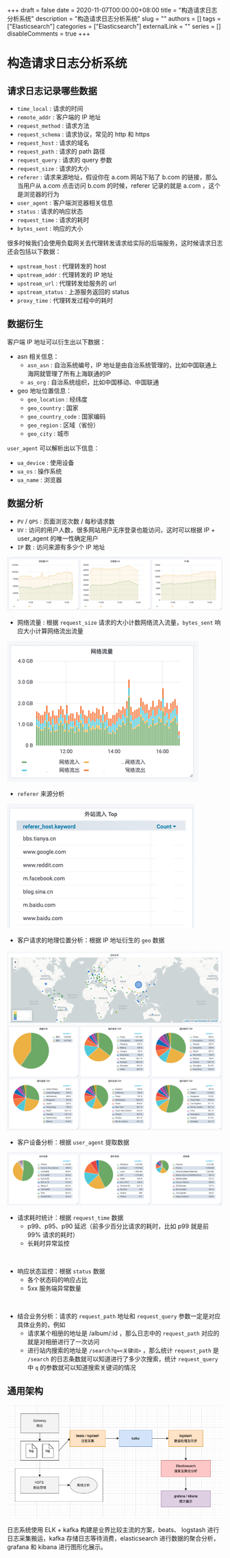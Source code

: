 +++
draft = false
date = 2020-11-07T00:00:00+08:00
title = "构造请求日志分析系统"
description = "构造请求日志分析系统"
slug = ""
authors = []
tags = ["Elasticsearch"]
categories = ["Elasticsearch"]
externalLink = ""
series = []
disableComments = true
+++

# 构造请求日志分析系统


## 请求日志记录哪些数据

- `time_local` : 请求的时间
- `remote_addr` : 客户端的 IP 地址
- `request_method` : 请求方法
- `request_schema` : 请求协议，常见的 http 和 https
- `request_host` : 请求的域名
- `request_path` : 请求的 path 路径
- `request_query` : 请求的 query 参数
- `request_size` : 请求的大小
- `referer` : 请求来源地址，假设你在 a.com 网站下贴了 b.com 的链接，那么当用户从 a.com 点击访问 b.com 的时候，referer 记录的就是 a.com ，这个是浏览器的行为
- `user_agent` : 客户端浏览器相关信息
- `status` : 请求的响应状态
- `request_time` : 请求的耗时
- `bytes_sent` : 响应的大小

很多时候我们会使用负载网关去代理转发请求给实际的后端服务，这时候请求日志还会包括以下数据：
- `upstream_host` : 代理转发的 host
- `upstream_addr` : 代理转发的 IP 地址
- `upstream_url` : 代理转发给服务的 url
- `upstream_status` : 上游服务返回的 status
- `proxy_time` : 代理转发过程中的耗时


## 数据衍生

客户端 IP 地址可以衍生出以下数据：
- asn 相关信息：
    - `asn_asn` : 自治系统编号，IP 地址是由自治系统管理的，比如中国联通上海网就管理了所有上海联通的IP
    - `as_org` : 自治系统组织，比如中国移动、中国联通
- geo 地址位置信息：
    - `geo_location` : 经纬度
    - `geo_country` : 国家
    - `geo_country_code` : 国家编码
    - `geo_region` : 区域（省份）
    - `geo_city` : 城市


`user_agent` 可以解析出以下信息：
- `ua_device` : 使用设备
- `ua_os` : 操作系统
- `ua_name` : 浏览器


## 数据分析


- `PV` / `QPS` : 页面浏览次数 / 每秒请求数
- `UV` : 访问的用户人数，很多网站用户无序登录也能访问，这时可以根据 IP + user_agent 的唯一性确定用户
- `IP` 数 : 访问来源有多少个 IP 地址

![](/images/pv-uv-ip.png)
<br/>

- 网络流量 : 根据 `request_size` 请求的大小计数网络流入流量，`bytes_sent` 响应大小计算网络流出流量

![](/images/netflow.png)
<br/>

- `referer` 来源分析

![](/images/referer.png)
<br/>


- 客户请求的地理位置分析：根据 IP 地址衍生的 `geo` 数据

![](/images/clientmap.png)
![](/images/clientgeo.png)
<br/>


- 客户设备分析：根据 `user_agent` 提取数据

![](/images/clientdevice.png)
<br/>


- 请求耗时统计：根据 `request_time` 数据
    - p99、p95、p90 延迟（前多少百分比请求的耗时，比如 p99 就是前 99% 请求的耗时）
    - 长耗时异常监控
<br/>


- 响应状态监控：根据 `status` 数据
    - 各个状态码的响应占比
    - 5xx 服务端异常数量
<br/>


- 结合业务分析：请求的 `request_path` 地址和 `request_query` 参数一定是对应具体业务的，例如
    - 请求某个相册的地址是 /album/:id ，那么日志中的 `request_path` 对应的就是对相册进行了一次访问
    - 进行站内搜索的地址是 `/search?q=<关键词>` ，那么统计 `request_path` 是 `/search` 的日志条数就可以知道进行了多少次搜索，统计 `request_query` 中 `q` 的参数就可以知道搜索关键词的情况


## 通用架构

![](/images/log-system.png)

日志系统使用 ELK + kafka 构建是业界比较主流的方案，beats、 logstash 进行日志采集搬运，kafka 存储日志等待消费，elasticsearch 进行数据的聚合分析，grafana 和 kibana 进行图形化展示。
